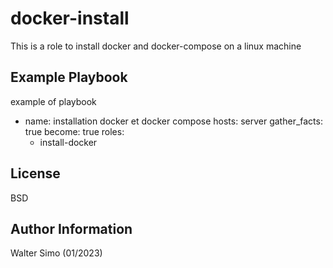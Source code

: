 docker-install
=========

This is a role to install docker and docker-compose on a linux machine

Example Playbook
----------------

example of playbook

- name: installation docker et docker compose
  hosts: server
  gather_facts: true
  become: true
  roles:
     - install-docker

License
-------
BSD

Author Information
------------------
Walter Simo (01/2023)
